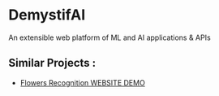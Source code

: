 # DemystifAI
An extensible web platform of ML and AI applications &amp; APIs


## Similar Projects : 
- [Flowers Recognition WEBSITE DEMO](http://zeus.robots.ox.ac.uk/flower_demo/)

